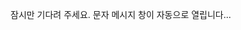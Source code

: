 <!DOCTYPE html>
<html lang="ko">
<head>
    <meta charset="UTF-8">
    <meta name="viewport" content="width=device-width, initial-scale=1.0">
    <title>문자 자동 실행</title>
    <script>
        window.onload = function() {
            window.location.href = "sms:01012345678?&body=안녕하세요!";
        };
    </script>
</head>
<body>
    <p>잠시만 기다려 주세요. 문자 메시지 창이 자동으로 열립니다...</p>
</body>
</html>
